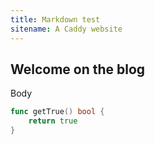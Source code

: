 ```yaml
---
title: Markdown test
sitename: A Caddy website
---
```


## Welcome on the blog

Body

``` go
func getTrue() bool {
    return true
}
```
